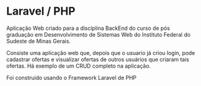 # Laravel / PHP

Aplicação Web criado para a disciplina BackEnd do curso de pós graduação em Desenvolvimento de Sistemas Web do Instituto Federal do Sudeste de Minas Gerais.

Consiste uma aplicação web que, depois que o usuario já criou login, pode cadastrar ofertas e visualizar ofertas de outros usuários que criaram tais ofertas. Há exemplo de um CRUD completo na aplicação.

Foi construido usando o Framework Laravel de PHP
